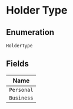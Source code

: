 
# Holder Type

## Enumeration

`HolderType`

## Fields

| Name |
|  --- |
| `Personal` |
| `Business` |

